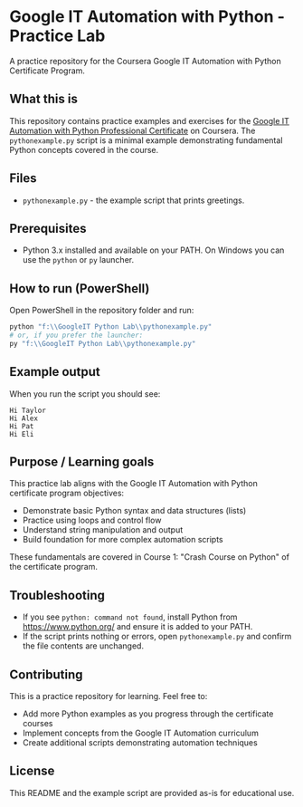 # Google IT Automation with Python - Practice Lab

A practice repository for the Coursera Google IT Automation with Python Certificate Program.

## What this is

This repository contains practice examples and exercises for the [Google IT Automation with Python Professional Certificate](https://www.coursera.org/professional-certificates/google-it-automation) on Coursera. The `pythonexample.py` script is a minimal example demonstrating fundamental Python concepts covered in the course.

## Files

- `pythonexample.py` - the example script that prints greetings.

## Prerequisites

- Python 3.x installed and available on your PATH. On Windows you can use the `python` or `py` launcher.

## How to run (PowerShell)

Open PowerShell in the repository folder and run:

```powershell
python "f:\\GoogleIT Python Lab\\pythonexample.py"
# or, if you prefer the launcher:
py "f:\\GoogleIT Python Lab\\pythonexample.py"
```

## Example output

When you run the script you should see:

```text
Hi Taylor
Hi Alex
Hi Pat
Hi Eli
```

## Purpose / Learning goals

This practice lab aligns with the Google IT Automation with Python certificate program objectives:

- Demonstrate basic Python syntax and data structures (lists)
- Practice using loops and control flow
- Understand string manipulation and output
- Build foundation for more complex automation scripts

These fundamentals are covered in Course 1: "Crash Course on Python" of the certificate program.

## Troubleshooting

- If you see `python: command not found`, install Python from <https://www.python.org/> and ensure it is added to your PATH.
- If the script prints nothing or errors, open `pythonexample.py` and confirm the file contents are unchanged.

## Contributing

This is a practice repository for learning. Feel free to:

- Add more Python examples as you progress through the certificate courses
- Implement concepts from the Google IT Automation curriculum
- Create additional scripts demonstrating automation techniques

## License

This README and the example script are provided as-is for educational use.
